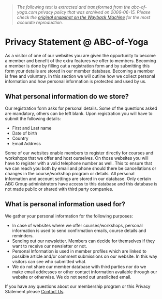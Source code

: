 > *The following text is extracted and transformed from the abc-of-yoga.com privacy policy that was archived on 2006-06-15. Please check the [original snapshot on the Wayback Machine](https://web.archive.org/web/20060615015336id_/http%3A//www.abc-of-yoga.com/privacy.asp) for the most accurate reproduction.*

# Privacy Statement @ ABC-of-Yoga

As a visitor of one of our websites you are given the opportunity to become a member and benefit of the extra features we offer to members. Becoming a member is done by filling out a registration form and by submitting this form your details are stored in our member database. Becoming a member is free and voluntary. In this section we will outline how we collect personal information and how personal information is protected and used by us. 

## What personal information do we store?

Our registration form asks for personal details. Some of the questions asked are mandatory, others can be left blank. Upon registration you will have to submit the following details: 

  * First and Last name
  * Date of birth
  * Country
  * Email Address



Some of our websites enable members to register directly for courses and workshops that we offer and host ourselves. On those websites you will have to register with a valid telephone number as well. This to ensure that we can reach you both by email and phone should there be cancellations or changes in the course/workshop program or details. All personal information and account settings are stored in our database. Only certain ABC Group administrators have access to this database and this database is not made public or shared with third party companies. 

## What is personal information used for?

We gather your personal information for the following purposes: 

  * In case of websites where we offer courses/workshops, personal information is used to send confirmation emails, course details and reminders. 
  * Sending out our newsletter. Members can decide for themselves if they want to receive our newsletter or not. 
  * Personal Information is used in member profiles which are linked to possible article and/or comment submissions on our website. In this way visitors can see who submitted what.
  * We do not share our member database with third parties nor do we make email addresses or other contact information available through our website or otherwise. We do not send out unsolicited email.



If you have any questions about our membership program or this Privacy Statement please [Contact Us](https://web.archive.org/contactus.asp). 
